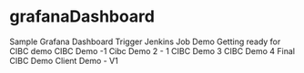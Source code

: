 # grafanaDashboard
Sample Grafana Dashboard
Trigger Jenkins Job
Demo
Getting ready for CIBC demo
CIBC Demo -1 
Cibc Demo 2 - 1
CIBC Demo 3
CIBC Demo 4
Final CIBC Demo
Client Demo - V1 
